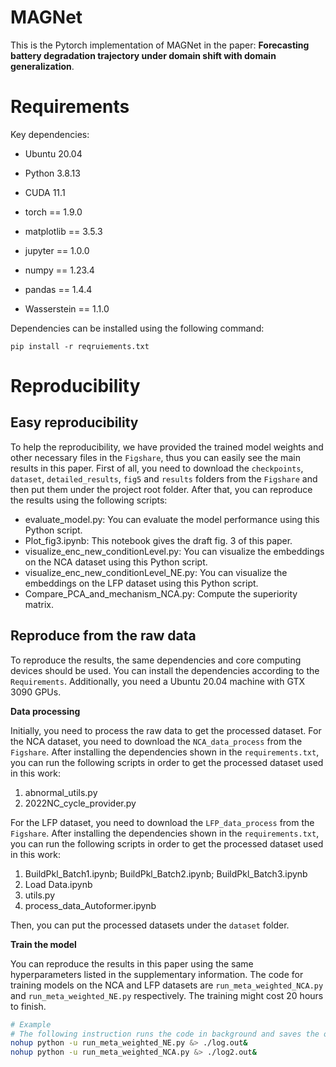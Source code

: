 # MAGNet

This is the Pytorch implementation of MAGNet in the paper: **Forecasting battery degradation trajectory under domain shift with domain generalization**.



# Requirements

Key dependencies:

- Ubuntu 20.04

- Python 3.8.13
- CUDA 11.1
- torch == 1.9.0
- matplotlib == 3.5.3
- jupyter == 1.0.0
- numpy == 1.23.4
- pandas == 1.4.4
- Wasserstein == 1.1.0

Dependencies can be installed using the following command:

```
pip install -r reqruiements.txt
```



# Reproducibility

## Easy reproducibility

To help the reproducibility, we have provided the trained model weights and other necessary files in the `Figshare`, thus you can easily see the main results in this paper. First of all, you need to download the `checkpoints`, `dataset`, `detailed_results`, `fig5` and `results`  folders from the `Figshare` and then put them under the project root folder. After that,  you can reproduce the results using the following scripts:

- evaluate_model.py: You can evaluate the model performance using this Python script.
- Plot_fig3.ipynb: This notebook gives the draft fig. 3 of this paper.
- visualize_enc_new_conditionLevel.py: You can visualize the embeddings on the NCA dataset using this Python script.
- visualize_enc_new_conditionLevel_NE.py: You can visualize the embeddings on the LFP dataset using this Python script.
- Compare_PCA_and_mechanism_NCA.py: Compute the superiority matrix.



## Reproduce from the raw data

To reproduce the results, the same dependencies and core computing devices should be used. You can install the dependencies according to the `Requirements`. Additionally, you need a Ubuntu 20.04 machine with GTX 3090 GPUs. 

**Data processing**

Initially, you need to process the raw data to get the processed dataset. For the NCA dataset, you need to download the `NCA_data_process` from the `Figshare`. After installing the dependencies shown in the `requirements.txt`, you can run the following scripts in order to get the processed dataset used in this work:

1. abnormal_utils.py
2. 2022NC_cycle_provider.py

For the LFP dataset, you need to download the `LFP_data_process` from the `Figshare`.  After installing the dependencies shown in the `requirements.txt`,  you can run the following scripts in order to get the processed dataset used in this work:

1. BuildPkl_Batch1.ipynb; BuildPkl_Batch2.ipynb; BuildPkl_Batch3.ipynb
2. Load Data.ipynb
3. utils.py
4. process_data_Autoformer.ipynb

Then, you can put the processed datasets under the `dataset` folder.

**Train the model**

You can reproduce the results in this paper using the same hyperparameters listed in the supplementary information. The code for training models on the NCA and LFP datasets are `run_meta_weighted_NCA.py` and `run_meta_weighted_NE.py` respectively. The training might cost 20 hours to finish.

```bash
# Example
# The following instruction runs the code in background and saves the ouput in the log.out file.
nohup python -u run_meta_weighted_NE.py &> ./log.out&
nohup python -u run_meta_weighted_NCA.py &> ./log2.out&
```

